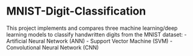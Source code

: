 # MNIST-Digit-Classification
This project implements and compares three machine learning/deep learning models to classify handwritten digits from the MNIST dataset: - Artificial Neural Network (ANN) - Support Vector Machine (SVM) - Convolutional Neural Network (CNN)
